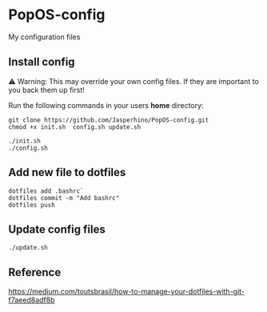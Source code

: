# PopOS-config

My configuration files


## Install config
⚠️ Warning: This may override your own config files. If they are important to you back them up first!

Run the following commands in your users **home** directory:

```
git clone https://github.com/Jasperhino/PopOS-config.git
chmod +x init.sh  config.sh update.sh

./init.sh
./config.sh
```

## Add new file to dotfiles
```
dotfiles add .bashrc`
dotfiles commit -m "Add bashrc"
dotfiles push
```

## Update config files
```
./update.sh
```

## Reference
https://medium.com/toutsbrasil/how-to-manage-your-dotfiles-with-git-f7aeed8adf8b
